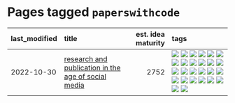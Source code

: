 # Pages tagged `paperswithcode`

|last_modified|title|est. idea maturity|tags
|:---|:---|---:|:---|
|2022-10-30|[research and publication in the age of social media](../research-and-social.md)|2752|[![](https://img.shields.io/badge/tag-arxiv-936135)](../tags/arxiv.md) [![](https://img.shields.io/badge/tag-citation-deeba9)](../tags/citation.md) [![](https://img.shields.io/badge/tag-corrections-c456a9)](../tags/corrections.md) [![](https://img.shields.io/badge/tag-credit-d7de4b)](../tags/credit.md) [![](https://img.shields.io/badge/tag-curation-e54ba1)](../tags/curation.md) [![](https://img.shields.io/badge/tag-discoverability-426a5f)](../tags/discoverability.md) [![](https://img.shields.io/badge/tag-discussion-3f3dc3)](../tags/discussion.md) [![](https://img.shields.io/badge/tag-feed-e3b2c7)](../tags/feed.md) [![](https://img.shields.io/badge/tag-git-dd597e)](../tags/git.md) [![](https://img.shields.io/badge/tag-git-dd597e)](../tags/git.md) [![](https://img.shields.io/badge/tag-historyofscience-dafbc7)](../tags/historyofscience.md) [![](https://img.shields.io/badge/tag-mastodon-7064e0)](../tags/mastodon.md) [![](https://img.shields.io/badge/tag-openreview-6819c6)](../tags/openreview.md) [![](https://img.shields.io/badge/tag-paperswithcode-11772b)](../tags/paperswithcode.md) [![](https://img.shields.io/badge/tag-platform-5fba1d)](../tags/platform.md) [![](https://img.shields.io/badge/tag-publication-b25b5)](../tags/publication.md) [![](https://img.shields.io/badge/tag-reproducibility-587798)](../tags/reproducibility.md) [![](https://img.shields.io/badge/tag-research-2c91b4)](../tags/research.md) [![](https://img.shields.io/badge/tag-retractions-d2ea1b)](../tags/retractions.md) [![](https://img.shields.io/badge/tag-search-dce8fa)](../tags/search.md) [![](https://img.shields.io/badge/tag-socialmedia-82f36e)](../tags/socialmedia.md) [![](https://img.shields.io/badge/tag-stackoverflow-ac8815)](../tags/stackoverflow.md) [![](https://img.shields.io/badge/tag-subscription-161a53)](../tags/subscription.md) [![](https://img.shields.io/badge/tag-transparency-f76896)](../tags/transparency.md) [![](https://img.shields.io/badge/tag-twitter-b3194)](../tags/twitter.md) [![](https://img.shields.io/badge/tag-validation-34720)](../tags/validation.md)|